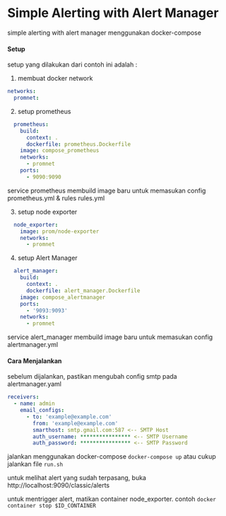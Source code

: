 # Simple Alerting with Alert Manager

simple alerting with alert manager menggunakan docker-compose

#### Setup
setup yang dilakukan dari contoh ini adalah :
1) membuat docker network
```yaml
networks:
  promnet:
```
2) setup prometheus
```yaml
  prometheus:
    build:
      context: .
      dockerfile: prometheus.Dockerfile
    image: compose_prometheus
    networks:
      - promnet
    ports: 
      - 9090:9090
```
service prometheus membuild image baru untuk memasukan config prometheus.yml & rules rules.yml

3) setup node exporter
```yaml
  node_exporter:
    image: prom/node-exporter
    networks: 
      - promnet
```

4) setup Alert Manager
```yaml
  alert_manager:
    build:
      context: .
      dockerfile: alert_manager.Dockerfile
    image: compose_alertmanager
    ports:
      - '9093:9093'
    networks:
      - promnet
```
service alert_manager membuild image baru untuk memasukan config alertmanager.yml

#### Cara Menjalankan
sebelum dijalankan, pastikan mengubah config smtp pada alertmanager.yaml
```yaml
receivers:
  - name: admin
    email_configs:
      - to: 'example@example.com'
        from: 'example@example.com'
        smarthost: smtp.gmail.com:587 <-- SMTP Host
        auth_username: **************** <-- SMTP Username
        auth_password: **************** <-- SMTP Password
```

jalankan menggunakan docker-compose `docker-compose up`
atau cukup jalankan file `run.sh`

untuk melihat alert yang sudah terpasang, buka http://localhost:9090/classic/alerts

untuk mentrigger alert, matikan container node_exporter. contoh `docker container stop $ID_CONTAINER`
